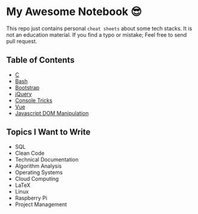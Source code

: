 # My Awesome Notebook 😎

This repo just contains personal `cheat sheets` about some tech stacks. It is not an education material. If you find a typo or mistake; Feel free to send pull request.

## Table of Contents

- [C](https://github.com/ridvanaltun/my-awesome-notebook/tree/master/C)
- [Bash](https://github.com/ridvanaltun/my-awesome-notebook/tree/master/Bash)
- [Bootstrap](https://github.com/ridvanaltun/my-awesome-notebook/tree/master/Bootstrap)
- [jQuery](https://github.com/ridvanaltun/my-awesome-notebook/tree/master/jQuery)
- [Console Tricks](https://github.com/ridvanaltun/my-awesome-notebook/tree/master/Console%20Tricks)
- [Vue](https://github.com/ridvanaltun/my-awesome-notebook/tree/master/Vue)
- [Javascript DOM Manipulation](https://github.com/ridvanaltun/my-awesome-notebook/tree/master/javascript%20dom%20manipulation)

## Topics I Want to Write

- SQL
- Clean Code
- Technical Documentation
- Algorithm Analysis
- Operating Systems
- Cloud Computing
- LaTeX
- Linux
- Raspberry Pi
- Project Management